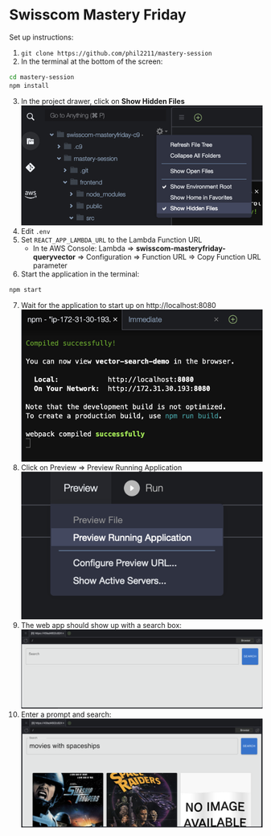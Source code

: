 # Swisscom Mastery Friday

Set up instructions:

1. `git clone https://github.com/phil2211/mastery-session`
2. In the terminal at the bottom of the screen:
```bash
cd mastery-session
npm install
```
3. In the project drawer, click on **Show Hidden Files**
![Show Hidden Files](images/c9-show-hidden.png)
4. Edit `.env`
5. Set `REACT_APP_LAMBDA_URL` to the Lambda Function URL
   * In te AWS Console: Lambda ⇒ **swisscom-masteryfriday-queryvector** ⇒ Configuration ⇒ Function URL ⇒ Copy Function URL parameter
6. Start the application in the terminal:
```bash
npm start
```
7. Wait for the application to start up on http://localhost:8080
![Application running](images/app-running.png)
8. Click on Preview ⇒ Preview Running Application
![App Running](images/c9-preview-app.png)
9. The web app should show up with a search box:
![App Running](images/app.png)
10. Enter a prompt and search:
![App Query](images/app-query.png)
